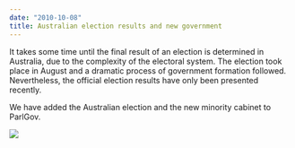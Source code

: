 ```yaml
---
date: "2010-10-08"
title: Australian election results and new government
---
```


It takes some time until the final result of an election is determined in Australia, due to the complexity of the electoral system. The election took place in August and a dramatic process of government formation followed. Nevertheless, the official election results have only been presented recently. 

We have added the Australian election and the new minority cabinet to ParlGov.

![](/images/parliament-european-union.jpg)

